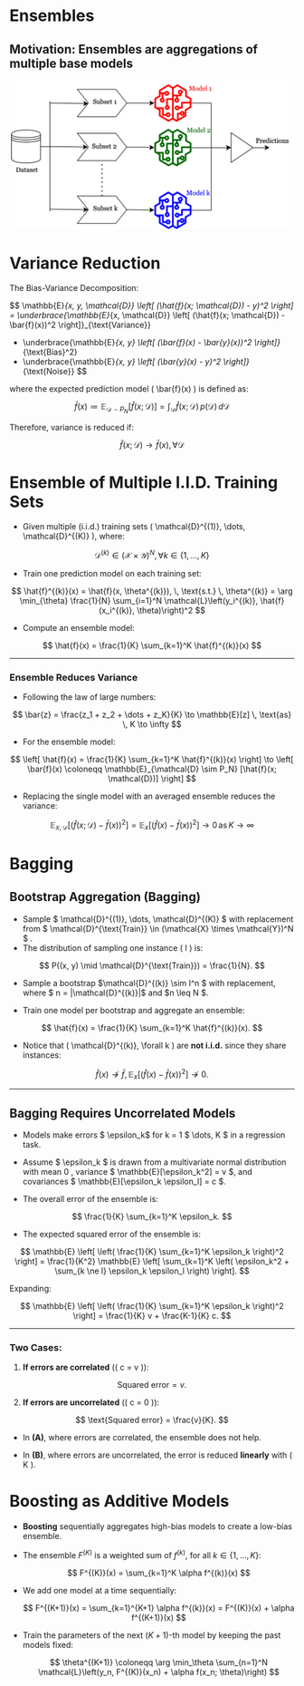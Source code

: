 # Ensembles

## Motivation: Ensembles are aggregations of multiple base models

![image](../../images/ensembles.png)


# Variance Reduction

The Bias-Variance Decomposition:

$$
\mathbb{E}_{x, y, \mathcal{D}} \left[ (\hat{f}(x; \mathcal{D}) - y)^2 \right] =
\underbrace{\mathbb{E}_{x, \mathcal{D}} \left[ (\hat{f}(x; \mathcal{D}) - \bar{f}(x))^2 \right]}_{\text{Variance}}
+ \underbrace{\mathbb{E}_{x, y} \left[ (\bar{f}(x) - \bar{y}(x))^2 \right]}_{\text{Bias}^2}
+ \underbrace{\mathbb{E}_{x, y} \left[ (\bar{y}(x) - y)^2 \right]}_{\text{Noise}}
$$

where the expected prediction model \( \bar{f}(x) \) is defined as:

$$
\bar{f}(x) \coloneqq \mathbb{E}_{\mathcal{D} \sim P_N} \left[ \hat{f}(x; \mathcal{D}) \right] = \int_{\mathcal{D}} \hat{f}(x; \mathcal{D}) \, p(\mathcal{D}) \, d\mathcal{D}
$$

Therefore, variance is reduced if:

$$
\hat{f}(x; \mathcal{D}) \to \bar{f}(x), \, \forall \mathcal{D}
$$

# Ensemble of Multiple I.I.D. Training Sets

- Given multiple (i.i.d.) training sets \( \mathcal{D}^{(1)}, \dots, \mathcal{D}^{(K)} \), where:

$$
\mathcal{D}^{(k)} \in (\mathcal{X} \times \mathcal{Y})^N, \, \forall k \in \{1, \dots, K\}
$$

- Train one prediction model on each training set:

$$
\hat{f}^{(k)}(x) = \hat{f}(x, \theta^{(k)}), \, \text{s.t.} \, \theta^{(k)} = \arg \min_{\theta} \frac{1}{N} \sum_{i=1}^N \mathcal{L}\left(y_i^{(k)}, \hat{f}(x_i^{(k)}, \theta)\right)^2
$$

- Compute an ensemble model:

$$
\hat{f}(x) = \frac{1}{K} \sum_{k=1}^K \hat{f}^{(k)}(x)
$$

---

### Ensemble Reduces Variance

- Following the law of large numbers:

$$
\bar{z} = \frac{z_1 + z_2 + \dots + z_K}{K} \to \mathbb{E}[z] \, \text{as} \, K \to \infty
$$

- For the ensemble model:

$$
\left[ \hat{f}(x) = \frac{1}{K} \sum_{k=1}^K \hat{f}^{(k)}(x) \right] \to \left[ \bar{f}(x) \coloneqq \mathbb{E}_{\mathcal{D} \sim P_N} [\hat{f}(x; \mathcal{D})] \right]
$$

- Replacing the single model with an averaged ensemble reduces the variance:

$$
\mathbb{E}_{x, \mathcal{D}} \left[ (\hat{f}(x; \mathcal{D}) - \bar{f}(x))^2 \right] = \mathbb{E}_x \left[ (\hat{f}(x) - \bar{f}(x))^2 \right] \to 0 \, \text{as} \, K \to \infty
$$


# Bagging

## Bootstrap Aggregation (Bagging)

- Sample $ \mathcal{D}^{(1)}, \dots, \mathcal{D}^{(K)} $ with replacement from $ \mathcal{D}^{\text{Train}} \in (\mathcal{X} \times \mathcal{Y})^N $ .
- The distribution of sampling one instance \( I \) is:

$$
P((x, y) \mid \mathcal{D}^{\text{Train}}) = \frac{1}{N}.
$$

- Sample a bootstrap $\mathcal{D}^{(k)} \sim I^n $ with replacement, where $ n = |\mathcal{D}^{(k)}|$  and  $n \leq N $.

- Train one model per bootstrap and aggregate an ensemble:

$$
\hat{f}(x) = \frac{1}{K} \sum_{k=1}^K \hat{f}^{(k)}(x).
$$

- Notice that \( \mathcal{D}^{(k)}, \forall k \) are **not i.i.d.** since they share instances:

$$
\hat{f}(x) \not\to \bar{f}, \, \mathbb{E}_x \left[ (\hat{f}(x) - \bar{f}(x))^2 \right] \not\to 0.
$$

---

## Bagging Requires Uncorrelated Models

- Models make errors $ \epsilon_k$  for  k = 1 $ \dots, K $ in a regression task.

- Assume $ \epsilon_k $ is drawn from a multivariate normal distribution with mean  0 , variance $ \mathbb{E}[\epsilon_k^2] = v $, and covariances $ \mathbb{E}[\epsilon_k \epsilon_l] = c $.

- The overall error of the ensemble is:

$$
\frac{1}{K} \sum_{k=1}^K \epsilon_k.
$$

- The expected squared error of the ensemble is:

$$
\mathbb{E} \left[ \left( \frac{1}{K} \sum_{k=1}^K \epsilon_k \right)^2 \right] =
\frac{1}{K^2} \mathbb{E} \left[ \sum_{k=1}^K \left( \epsilon_k^2 + \sum_{k \ne l} \epsilon_k \epsilon_l \right) \right].
$$

Expanding:

$$
\mathbb{E} \left[ \left( \frac{1}{K} \sum_{k=1}^K \epsilon_k \right)^2 \right] =
\frac{1}{K} v + \frac{K-1}{K} c.
$$

---

### Two Cases:

1. **If errors are correlated** (\( c = v \)):

$$
\text{Squared error} = v.
$$

2. **If errors are uncorrelated** (\( c = 0 \)):

$$
\text{Squared error} = \frac{v}{K}.
$$

- In **(A)**, where errors are correlated, the ensemble does not help.

- In **(B)**, where errors are uncorrelated, the error is reduced **linearly** with \( K \).

# Boosting as Additive Models

- **Boosting** sequentially aggregates high-bias models to create a low-bias ensemble.

- The ensemble $F^{(K)}$ is a weighted sum of $f^{(k)}$, for all $k \in \{1, \ldots, K\}$:

  $$
  F^{(K)}(x) = \sum_{k=1}^K \alpha f^{(k)}(x)
  $$

- We add one model at a time sequentially:

  $$
  F^{(K+1)}(x) = \sum_{k=1}^{K+1} \alpha f^{(k)}(x) = F^{(K)}(x) + \alpha f^{(K+1)}(x)
  $$

- Train the parameters of the next $(K + 1)$-th model by keeping the past models fixed:

  $$
  \theta^{(K+1)} \coloneqq \arg \min_\theta \sum_{n=1}^N \mathcal{L}\left(y_n, F^{(K)}(x_n) + \alpha f(x_n; \theta)\right)
  $$
